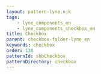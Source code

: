 ```yaml
---
layout: pattern-lyne.njk
tags: 
    - lyne_components_en
    - lyne_components_checkbox_en
title: Checkbox
parent: checkbox-folder-lyne_en
keywords: checkbox
order: 130
patternId: sbbCheckbox
patternDirectory: checkbox
---
```

